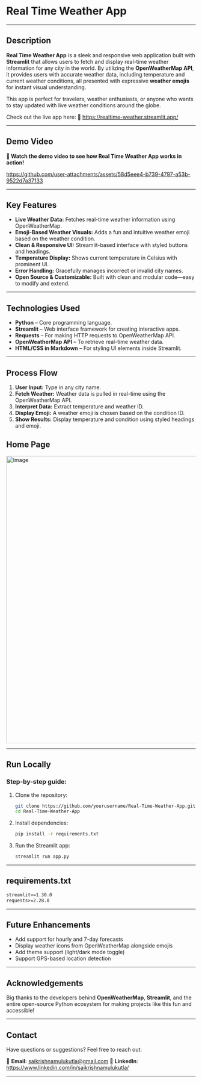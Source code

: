 # Real Time Weather App
---

## Description
**Real Time Weather App** is a sleek and responsive web application built with **Streamlit** that allows users to fetch and display real-time weather information for any city in the world. By utilizing the **OpenWeatherMap API**, it provides users with accurate weather data, including temperature and current weather conditions, all presented with expressive **weather emojis** for instant visual understanding.

This app is perfect for travelers, weather enthusiasts, or anyone who wants to stay updated with live weather conditions around the globe.

Check out the live app here:
🔗 https://realtime-weather.streamlit.app/

---

## Demo Video
**🎥 Watch the demo video to see how Real Time Weather App works in action!**

https://github.com/user-attachments/assets/58d5eee4-b739-4797-a53b-9522d7a37133

---

## Key Features
- **Live Weather Data:** Fetches real-time weather information using OpenWeatherMap.
- **Emoji-Based Weather Visuals:** Adds a fun and intuitive weather emoji based on the weather condition.
- **Clean & Responsive UI:** Streamlit-based interface with styled buttons and headings.
- **Temperature Display:** Shows current temperature in Celsius with prominent UI.
- **Error Handling:** Gracefully manages incorrect or invalid city names.
- **Open Source & Customizable:** Built with clean and modular code—easy to modify and extend.

---

## Technologies Used
- **Python** – Core programming language.
- **Streamlit** – Web interface framework for creating interactive apps.
- **Requests** – For making HTTP requests to OpenWeatherMap API.
- **OpenWeatherMap API** – To retrieve real-time weather data.
- **HTML/CSS in Markdown** – For styling UI elements inside Streamlit.

---

## Process Flow
1. **User Input:** Type in any city name.
2. **Fetch Weather:** Weather data is pulled in real-time using the OpenWeatherMap API.
3. **Interpret Data:** Extract temperature and weather ID.
4. **Display Emoji:** A weather emoji is chosen based on the condition ID.
5. **Show Results:** Display temperature and condition using styled headings and emoji.

## Home Page
<img width="763" alt="Image" src="https://github.com/user-attachments/assets/87776665-d44c-4f83-8b5c-5283d0d58976" />

---
## Run Locally
### Step-by-step guide:
1. Clone the repository:
   ```bash
   git clone https://github.com/yourusername/Real-Time-Weather-App.git
   cd Real-Time-Weather-App
   ```

2. Install dependencies:
   ```bash
   pip install -r requirements.txt
   ```

3. Run the Streamlit app:
   ```bash
   streamlit run app.py
   ```

---

## requirements.txt
```txt
streamlit>=1.30.0
requests>=2.28.0
```
---

## Future Enhancements
- Add support for hourly and 7-day forecasts
- Display weather icons from OpenWeatherMap alongside emojis
- Add theme support (light/dark mode toggle)
- Support GPS-based location detection

---

## Acknowledgements
Big thanks to the developers behind **OpenWeatherMap**, **Streamlit**, and the entire open-source Python ecosystem for making projects like this fun and accessible!

---

## Contact
Have questions or suggestions? Feel free to reach out:

📧 **Email:** [saikrishnamulukutla@gmail.com](mailto:saikrishnamulukutla@gmail.com)
🔗 **LinkedIn**: https://www.linkedin.com/in/saikrishnamulukutla/

---
